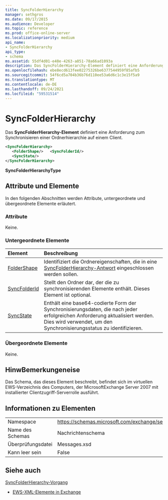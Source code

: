 ```yaml
---
title: SyncFolderHierarchy
manager: sethgros
ms.date: 09/17/2015
ms.audience: Developer
ms.topic: reference
ms.prod: office-online-server
ms.localizationpriority: medium
api_name:
- SyncFolderHierarchy
api_type:
- schema
ms.assetid: 55df4d01-e48e-4263-a851-78a66ad1093a
description: Das SyncFolderHierarchy-Element definiert eine Anforderung zum Synchronisieren einer Ordnerhierarchie auf einem Client.
ms.openlocfilehash: ebe8ecd613fee02275326be6377544959f85afb5
ms.sourcegitcommit: 54f6cd5a704b36b76d110ee53a6d6c1c3e15f5a9
ms.translationtype: MT
ms.contentlocale: de-DE
ms.lasthandoff: 09/24/2021
ms.locfileid: "59531514"
---
```

# <a name="syncfolderhierarchy"></a>SyncFolderHierarchy

Das **SyncFolderHierarchy-Element** definiert eine Anforderung zum Synchronisieren einer Ordnerhierarchie auf einem Client. 
  
```xml
<SyncFolderHierarchy>
   <FolderShape/>   <SyncFolderId/>
   <SyncState/>
</SyncFolderHierarchy>
```

 **SyncFolderHierarchyType**
## <a name="attributes-and-elements"></a>Attribute und Elemente

In den folgenden Abschnitten werden Attribute, untergeordnete und übergeordnete Elemente erläutert.
  
### <a name="attributes"></a>Attribute

Keine.
  
### <a name="child-elements"></a>Untergeordnete Elemente

|**Element**|**Beschreibung**|
|:-----|:-----|
|[FolderShape](foldershape.md) <br/> |Identifiziert die Ordnereigenschaften, die in eine [SyncFolderHierarchy-Antwort](syncfolderhierarchy.md) eingeschlossen werden sollen.  <br/> |
|[SyncFolderId](syncfolderid.md) <br/> |Stellt den Ordner dar, der die zu synchronisierenden Elemente enthält. Dieses Element ist optional.  <br/> |
|[SyncState](syncstate-ex15websvcsotherref.md) <br/> |Enthält eine base64-codierte Form der Synchronisierungsdaten, die nach jeder erfolgreichen Anforderung aktualisiert werden. Dies wird verwendet, um den Synchronisierungsstatus zu identifizieren.  <br/> |
   
### <a name="parent-elements"></a>Übergeordnete Elemente

Keine.
  
## <a name="remarks"></a>HinwBemerkungeneise

Das Schema, das dieses Element beschreibt, befindet sich im virtuellen EWS-Verzeichnis des Computers, der MicrosoftExchange Server 2007 mit installierter Clientzugriff-Serverrolle ausführt.
  
## <a name="element-information"></a>Informationen zu Elementen

|||
|:-----|:-----|
|Namespace  <br/> |https://schemas.microsoft.com/exchange/services/2006/messages  <br/> |
|Name des Schemas  <br/> |Nachrichtenschema  <br/> |
|Überprüfungsdatei  <br/> |Messages.xsd  <br/> |
|Kann leer sein  <br/> |False  <br/> |
   
## <a name="see-also"></a>Siehe auch



[SyncFolderHierarchy-Vorgang](syncfolderhierarchy-operation.md)


- [EWS-XML-Elemente in Exchange](ews-xml-elements-in-exchange.md)

